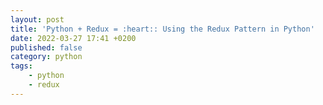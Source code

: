 ```yaml
---
layout: post
title: 'Python + Redux = :heart:: Using the Redux Pattern in Python'
date: 2022-03-27 17:41 +0200
published: false
category: python
tags:
    - python
    - redux
---
```

